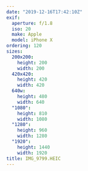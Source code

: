 ```yaml
---
date: "2019-12-16T17:42:10Z"
exif:
  aperture: f/1.8
  iso: 20
  make: Apple
  model: iPhone X
ordering: 120
sizes:
  200x200:
    height: 200
    width: 200
  420x420:
    height: 420
    width: 420
  640w:
    height: 480
    width: 640
  "1080":
    height: 810
    width: 1080
  "1280":
    height: 960
    width: 1280
  "1920":
    height: 1440
    width: 1920
title: IMG_9799.HEIC
---
```

